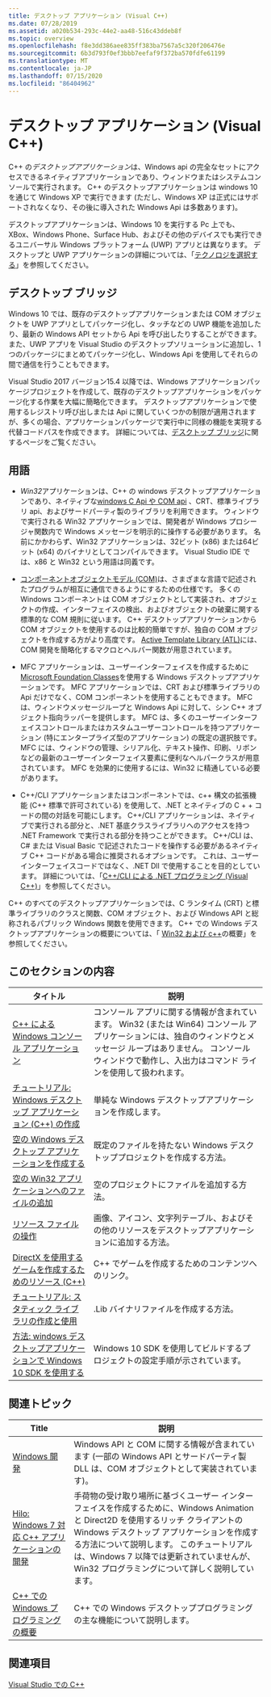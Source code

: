 ```yaml
---
title: デスクトップ アプリケーション (Visual C++)
ms.date: 07/28/2019
ms.assetid: a020b534-293c-44e2-aa48-516c43ddeb8f
ms.topic: overview
ms.openlocfilehash: f8e3dd386aee835ff383ba7567a5c320f206476e
ms.sourcegitcommit: 6b3d793f0ef3bbb7eefaf9f372ba570fdfe61199
ms.translationtype: MT
ms.contentlocale: ja-JP
ms.lasthandoff: 07/15/2020
ms.locfileid: "86404962"
---
```

# <a name="desktop-applications-visual-c"></a>デスクトップ アプリケーション (Visual C++)

C++ の*デスクトップアプリケーション*は、Windows api の完全なセットにアクセスできるネイティブアプリケーションであり、ウィンドウまたはシステムコンソールで実行されます。 C++ のデスクトップアプリケーションは windows 10 を通じて Windows XP で実行できます (ただし、Windows XP は正式にはサポートされなくなり、その後に導入された Windows Api は多数あります)。

デスクトップアプリケーションは、Windows 10 を実行する Pc 上でも、XBox、Windows Phone、Surface Hub、およびその他のデバイスでも実行できるユニバーサル Windows プラットフォーム (UWP) アプリとは異なります。 デスクトップと UWP アプリケーションの詳細については、「[テクノロジを選択する](/windows/win32/choose-your-technology)」を参照してください。

## <a name="desktop-bridge"></a>デスクトップ ブリッジ

Windows 10 では、既存のデスクトップアプリケーションまたは COM オブジェクトを UWP アプリとしてパッケージ化し、タッチなどの UWP 機能を追加したり、最新の Windows API セットから Api を呼び出したりすることができます。 また、UWP アプリを Visual Studio のデスクトップソリューションに追加し、1つのパッケージにまとめてパッケージ化し、Windows Api を使用してそれらの間で通信を行うこともできます。

Visual Studio 2017 バージョン15.4 以降では、Windows アプリケーションパッケージプロジェクトを作成して、既存のデスクトップアプリケーションをパッケージ化する作業を大幅に簡略化できます。 デスクトップアプリケーションで使用するレジストリ呼び出しまたは Api に関していくつかの制限が適用されますが、多くの場合、アプリケーションパッケージで実行中に同様の機能を実現する代替コードパスを作成できます。 詳細については、[デスクトップ ブリッジ](/windows/uwp/porting/desktop-to-uwp-root)に関するページをご覧ください。

## <a name="terminology"></a>用語

- *Win32*アプリケーションは、C++ の windows デスクトップアプリケーションであり、ネイティブな[windows C Api や COM api](/windows/win32/apiindex/windows-api-list) 、CRT、標準ライブラリ api、およびサードパーティ製のライブラリを利用できます。 ウィンドウで実行される Win32 アプリケーションでは、開発者が Windows プロシージャ関数内で Windows メッセージを明示的に操作する必要があります。 名前にかかわらず、Win32 アプリケーションは、32ビット (x86) または64ビット (x64) のバイナリとしてコンパイルできます。 Visual Studio IDE では、x86 と Win32 という用語は同義です。

- [コンポーネントオブジェクトモデル (COM)](/windows/win32/com/the-component-object-model)は、さまざまな言語で記述されたプログラムが相互に通信できるようにするための仕様です。 多くの Windows コンポーネントは COM オブジェクトとして実装され、オブジェクトの作成、インターフェイスの検出、およびオブジェクトの破棄に関する標準的な COM 規則に従います。  C++ デスクトップアプリケーションから COM オブジェクトを使用するのは比較的簡単ですが、独自の COM オブジェクトを作成する方がより高度です。 [Active Template Library (ATL)](../atl/atl-com-desktop-components.md)には、COM 開発を簡略化するマクロとヘルパー関数が用意されています。

- MFC アプリケーションは、ユーザーインターフェイスを作成するために[Microsoft Foundation Classes](../mfc/mfc-desktop-applications.md)を使用する Windows デスクトップアプリケーションです。 MFC アプリケーションでは、CRT および標準ライブラリの Api だけでなく、COM コンポーネントを使用することもできます。 MFC は、ウィンドウメッセージループと Windows Api に対して、シン C++ オブジェクト指向ラッパーを提供します。 MFC は、多くのユーザーインターフェイスコントロールまたはカスタムユーザーコントロールを持つアプリケーション (特にエンタープライズ型のアプリケーション) の既定の選択肢です。 MFC には、ウィンドウの管理、シリアル化、テキスト操作、印刷、リボンなどの最新のユーザーインターフェイス要素に便利なヘルパークラスが用意されています。 MFC を効果的に使用するには、Win32 に精通している必要があります。

- C++/CLI アプリケーションまたはコンポーネントでは、c++ 構文の拡張機能 (C++ 標準で許可されている) を使用して、.NET とネイティブの C + + コードの間の対話を可能にします。  C++/CLI アプリケーションは、ネイティブで実行される部分と、.NET 基底クラスライブラリへのアクセスを持つ .NET Framework で実行される部分を持つことができます。 C++/CLI は、C# または Visual Basic で記述されたコードを操作する必要があるネイティブ C++ コードがある場合に推奨されるオプションです。 これは、ユーザーインターフェイスコードではなく、.NET Dll で使用することを目的としています。 詳細については、「[C++/CLI による .NET プログラミング (Visual C++)](../dotnet/dotnet-programming-with-cpp-cli-visual-cpp.md)」を参照してください。

C++ のすべてのデスクトップアプリケーションでは、C ランタイム (CRT) と標準ライブラリのクラスと関数、COM オブジェクト、および Windows API と総称されるパブリック Windows 関数を使用できます。 C++ での Windows デスクトップアプリケーションの概要については、「 [Win32 および c++](/windows/win32/LearnWin32/learn-to-program-for-windows)の概要」を参照してください。

## <a name="in-this-section"></a>このセクションの内容

|タイトル|説明|
|-----------|-----------------|
|[C++ による Windows コンソール アプリケーション](console-applications-in-visual-cpp.md)|コンソール アプリに関する情報が含まれています。 Win32 (または Win64) コンソール アプリケーションには、独自のウィンドウとメッセージ ループはありません。 コンソール ウィンドウで動作し、入出力はコマンド ラインを使用して扱われます。|
|[チュートリアル: Windows デスクトップ アプリケーション (C++) の作成](walkthrough-creating-windows-desktop-applications-cpp.md)|単純な Windows デスクトップアプリケーションを作成します。|
|[空の Windows デスクトップ アプリケーションを作成する](creating-an-empty-windows-desktop-application.md)|既定のファイルを持たない Windows デスクトッププロジェクトを作成する方法。|
|[空の Win32 アプリケーションへのファイルの追加](adding-files-to-an-empty-win32-applications.md)|空のプロジェクトにファイルを追加する方法。|
|[リソース ファイルの操作](working-with-resource-files.md)|画像、アイコン、文字列テーブル、およびその他のリソースをデスクトップアプリケーションに追加する方法。|
|[DirectX を使用するゲームを作成するためのリソース (C++)](resources-for-creating-a-game-using-directx.md)|C++ でゲームを作成するためのコンテンツへのリンク。|
|[チュートリアル: スタティック ライブラリの作成と使用](walkthrough-creating-and-using-a-static-library-cpp.md)|.Lib バイナリファイルを作成する方法。|
|[方法: windows デスクトップアプリケーションで Windows 10 SDK を使用する](how-to-use-the-windows-10-sdk-in-a-windows-desktop-application.md)|Windows 10 SDK を使用してビルドするプロジェクトの設定手順が示されています。|

## <a name="related-articles"></a>関連トピック

|Title|説明|
|-----------|-----------------|
|[Windows 開発](/windows/win32/index)|Windows API と COM に関する情報が含まれています (一部の Windows API とサードパーティ製 DLL は、COM オブジェクトとして実装されています)。|
|[Hilo: Windows 7 対応 C++ アプリケーションの開発](/previous-versions/msdn10/ff708696(v=msdn.10))|手荷物の受け取り場所に基づくユーザー インターフェイスを作成するために、Windows Animation と Direct2D を使用するリッチ クライアントの Windows デスクトップ アプリケーションを作成する方法について説明します。  このチュートリアルは、Windows 7 以降では更新されていませんが、Win32 プログラミングについて詳しく説明しています。|
|[C++ での Windows プログラミングの概要](overview-of-windows-programming-in-cpp.md)|C++ での Windows デスクトッププログラミングの主な機能について説明します。|

## <a name="see-also"></a>関連項目

[Visual Studio での C++](../overview/visual-cpp-in-visual-studio.md)
